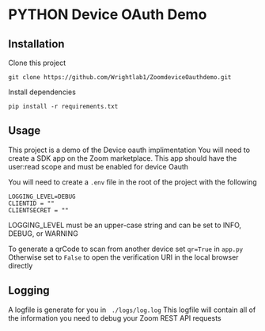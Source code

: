 # PYTHON Device OAuth Demo

## Installation
Clone this project
```
git clone https://github.com/Wrightlab1/ZoomdeviceOauthdemo.git
```
Install dependencies
```
pip install -r requirements.txt
```

## Usage
This project is a demo of the Device oauth implimentation
You will need to create a SDK app on the Zoom marketplace. This app should have the user:read scope and must be enabled for device Oauth

You will need to create a ```.env``` file  in the root of the project with the following
```
LOGGING_LEVEL=DEBUG
CLIENTID = ""
CLIENTSECRET = ""
```
LOGGING_LEVEL must be an  upper-case string and can be set to INFO, DEBUG, or WARNING

To generate a qrCode to scan from another device set ```qr=True``` in ```app.py```
Otherwise set to ```False``` to open the verification URI in the local browser directly

## Logging
A logfile is generate for you in ``` ./logs/log.log```
This logfile will contain all of the information you need to debug your Zoom REST API requests